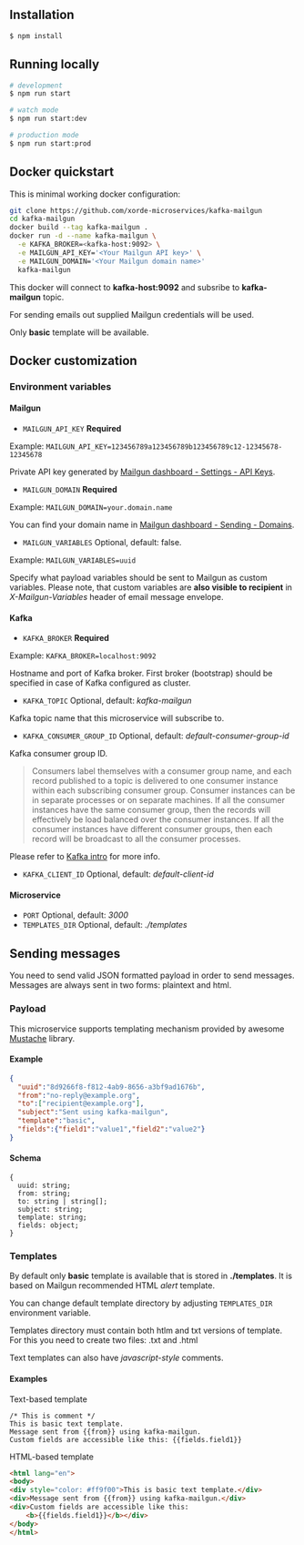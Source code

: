 ## Installation

```bash
$ npm install
```

## Running locally

```bash
# development
$ npm run start

# watch mode
$ npm run start:dev

# production mode
$ npm run start:prod
```

## Docker quickstart

This is minimal working docker configuration:

```bash
git clone https://github.com/xorde-microservices/kafka-mailgun
cd kafka-mailgun
docker build --tag kafka-mailgun .
docker run -d --name kafka-mailgun \
  -e KAFKA_BROKER=<kafka-host:9092> \
  -e MAILGUN_API_KEY='<Your Mailgun API key>' \
  -e MAILGUN_DOMAIN='<Your Mailgun domain name>'
  kafka-mailgun
```

This docker will connect to **kafka-host:9092** and subsribe to **kafka-mailgun** topic.

For sending emails out supplied Mailgun credentials will be used.

Only **basic** template will be available.

## Docker customization

### Environment variables

#### Mailgun
* `MAILGUN_API_KEY` **Required**

Example: `MAILGUN_API_KEY=123456789a123456789b123456789c12-12345678-12345678`

Private API key generated by [Mailgun dashboard - Settings - API Keys](https://app.mailgun.com/app/account/security/api_keys). 

* `MAILGUN_DOMAIN` **Required**

Example: `MAILGUN_DOMAIN=your.domain.name`

You can find your domain name in [Mailgun dashboard - Sending - Domains](https://app.mailgun.com/app/sending/domains).

* `MAILGUN_VARIABLES` Optional, default: false.

Example: `MAILGUN_VARIABLES=uuid`

Specify what payload variables should be sent to Mailgun as custom variables. Please note, that custom variables are **also visible to recipient** in _X-Mailgun-Variables_ header of email message envelope.

#### Kafka
* `KAFKA_BROKER` **Required**

Example: `KAFKA_BROKER=localhost:9092`

Hostname and port of Kafka broker. First broker (bootstrap) should be specified in case of Kafka configured as cluster.

* `KAFKA_TOPIC` Optional, default: _kafka-mailgun_

Kafka topic name that this microservice will subscribe to.

* `KAFKA_CONSUMER_GROUP_ID` Optional, default: _default-consumer-group-id_

Kafka consumer group ID.

> Consumers label themselves with a consumer group name, and each record published to a topic is delivered to one consumer instance within each subscribing consumer group. Consumer instances can be in separate processes or on separate machines.
If all the consumer instances have the same consumer group, then the records will effectively be load balanced over the consumer instances.
If all the consumer instances have different consumer groups, then each record will be broadcast to all the consumer processes.

Please refer to [Kafka intro](https://kafka.apache.org/intro) for more info.

* `KAFKA_CLIENT_ID` Optional, default: _default-client-id_

#### Microservice
* `PORT` Optional, default: _3000_
* `TEMPLATES_DIR` Optional, default: _./templates_

## Sending messages

You need to send valid JSON formatted payload in order to send messages.
Messages are always sent in two forms: plaintext and html.

### Payload

This microservice supports templating mechanism provided by awesome [Mustache](https://www.npmjs.com/package/mustache) library.

#### Example

```json
{
  "uuid":"8d9266f8-f812-4ab9-8656-a3bf9ad1676b",
  "from":"no-reply@example.org",
  "to":["recipient@example.org"],
  "subject":"Sent using kafka-mailgun",
  "template":"basic",
  "fields":{"field1":"value1","field2":"value2"}
}
```

#### Schema

```
{
  uuid: string;
  from: string;
  to: string | string[];
  subject: string;
  template: string;
  fields: object;
}
```

### Templates

By default only **basic** template is available that is stored in **./templates**. It is based on Mailgun recommended HTML _alert_ template.

You can change default template directory by adjusting `TEMPLATES_DIR` environment variable.

Templates directory must contain both htlm and txt versions of template. For this you need to create two files: _<template-name>_.txt and _<template-name>_.html

Text templates can also have _javascript-style_ comments.

#### Examples

Text-based template
```
/* This is comment */
This is basic text template.
Message sent from {{from}} using kafka-mailgun.
Custom fields are accessible like this: {{fields.field1}} 
```

HTML-based template
```html
<html lang="en">
<body>
<div style="color: #ff9f00">This is basic text template.</div>
<div>Message sent from {{from}} using kafka-mailgun.</div>
<div>Custom fields are accessible like this: 
    <b>{{fields.field1}}</b></div>
</body>
</html>
```